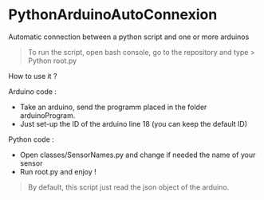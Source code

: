 # PythonArduinoAutoConnexion
Automatic connection between a python script and one or more arduinos

> To run the script, open bash console, go to the repository and type > Python root.py


How to use it ? 

Arduino code :
- Take an arduino, send the programm placed in the folder arduinoProgram. 
- Just set-up the ID of the arduino line 18 (you can keep the default ID)

Python code : 
- Open classes/SensorNames.py and change if needed the name of your sensor
- Run root.py and enjoy !

> By default, this script just read the json object of the arduino.


